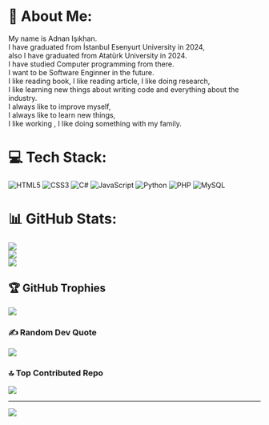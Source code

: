 # 💫 About Me:
My name is Adnan Işıkhan.<br>I have graduated from İstanbul Esenyurt University in 2024,<br>also I have graduated from Atatürk University in 2024.<br>I have studied Computer programming from there.<br>I want to be Software Enginner in the future.<br>I like reading book, I like reading article, I like doing research,<br>I like learning new things about writing code and everything about the industry.<br>I always like to improve myself,<br>I always like to learn new things,<br>I like working , I like doing something with my family.


# 💻 Tech Stack:
![HTML5](https://img.shields.io/badge/html5-%23E34F26.svg?style=for-the-badge&logo=html5&logoColor=white) ![CSS3](https://img.shields.io/badge/css3-%231572B6.svg?style=for-the-badge&logo=css3&logoColor=white) ![C#](https://img.shields.io/badge/c%23-%23239120.svg?style=for-the-badge&logo=csharp&logoColor=white) ![JavaScript](https://img.shields.io/badge/javascript-%23323330.svg?style=for-the-badge&logo=javascript&logoColor=%23F7DF1E) ![Python](https://img.shields.io/badge/python-3670A0?style=for-the-badge&logo=python&logoColor=ffdd54) ![PHP](https://img.shields.io/badge/php-%23777BB4.svg?style=for-the-badge&logo=php&logoColor=white) ![MySQL](https://img.shields.io/badge/mysql-4479A1.svg?style=for-the-badge&logo=mysql&logoColor=white)
# 📊 GitHub Stats:
![](https://github-readme-stats.vercel.app/api?username=skhanadnan&theme=blue-green&hide_border=false&include_all_commits=true&count_private=true)<br/>
![](https://github-readme-streak-stats.herokuapp.com/?user=skhanadnan&theme=blue-green&hide_border=false)<br/>
![](https://github-readme-stats.vercel.app/api/top-langs/?username=skhanadnan&theme=blue-green&hide_border=false&include_all_commits=true&count_private=true&layout=compact)

## 🏆 GitHub Trophies
![](https://github-profile-trophy.vercel.app/?username=skhanadnan&theme=radical&no-frame=false&no-bg=false&margin-w=4)

### ✍️ Random Dev Quote
![](https://quotes-github-readme.vercel.app/api?type=horizontal&theme=radical)

### 🔝 Top Contributed Repo
![](https://github-contributor-stats.vercel.app/api?username=skhanadnan&limit=5&theme=blue_navy&combine_all_yearly_contributions=true)

---
[![](https://visitcount.itsvg.in/api?id=skhanadnan&icon=0&color=1)](https://visitcount.itsvg.in)

<!-- Proudly created with GPRM ( https://gprm.itsvg.in ) -->
